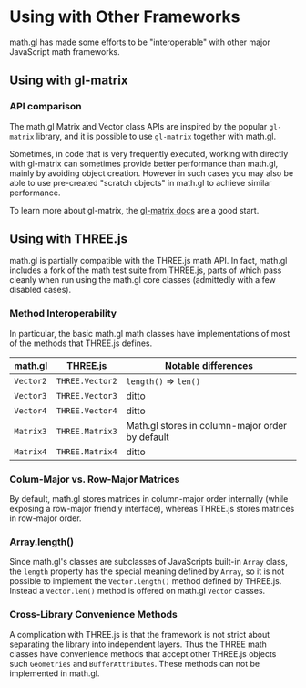 # Using with Other Frameworks

math.gl has made some efforts to be "interoperable" with other major JavaScript math frameworks.

## Using with gl-matrix

### API comparison

The math.gl Matrix and Vector class APIs are inspired by the popular `gl-matrix` library, and it is possible to use `gl-matrix` together with math.gl.

Sometimes, in code that is very frequently executed, working with directly with gl-matrix can sometimes provide better performance than math.gl, mainly by avoiding object creation. However in such cases you may also be able to use pre-created "scratch objects" in math.gl to achieve similar performance.

To learn more about gl-matrix, the [gl-matrix docs](http://glmatrix.net/docs/) are a good start.

## Using with THREE.js

math.gl is partially compatible with the THREE.js math API. In fact, math.gl includes a fork of the math test suite from THREE.js, parts of which pass cleanly when run using the math.gl core classes (admittedly with a few disabled cases).

### Method Interoperability

In particular, the basic math.gl math classes have implementations of most of the methods that THREE.js defines.

| math.gl   | THREE.js        | Notable differences                             |
| --------- | --------------- | ----------------------------------------------- |
| `Vector2` | `THREE.Vector2` | `length()` => `len()`                           |
| `Vector3` | `THREE.Vector3` | ditto                                           |
| `Vector4` | `THREE.Vector4` | ditto                                           |
| `Matrix3` | `THREE.Matrix3` | Math.gl stores in column-major order by default |
| `Matrix4` | `THREE.Matrix4` | ditto                                           |


### Colum-Major vs. Row-Major Matrices

By default, math.gl stores matrices in column-major order internally (while exposing a row-major friendly interface), whereas THREE.js stores matrices in row-major order.

### Array.length()

Since math.gl's classes are subclasses of JavaScripts built-in `Array` class, the `length` property has the special meaning defined by `Array`, so it is not possible to implement the `Vector.length()` method defined by THREE.js. Instead a `Vector.len()` method is offered on math.gl `Vector` classes.

### Cross-Library Convenience Methods

A complication with THREE.js is that the framework is not strict about separating the library into independent layers. Thus the THREE math classes have convenience methods that accept other THREE.js objects such `Geometries` and `BufferAttributes`. These methods can not be implemented in math.gl.

